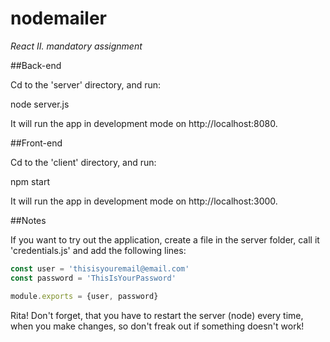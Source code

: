 # nodemailer
*React II. mandatory assignment*

##Back-end

Cd to the 'server' directory, and run:

node server.js

It will run the app in development mode on http://localhost:8080.

##Front-end

Cd to the 'client' directory, and run:

npm start

It will run the app in development mode on http://localhost:3000.

##Notes

If you want to try out the application, create a file in the server folder, call it 'credentials.js' and add the following lines:

```javascript
const user = 'thisisyouremail@email.com'
const password = 'ThisIsYourPassword'

module.exports = {user, password}
```

Rita! Don't forget, that you have to restart the server (node) every time, when you make changes, so don't freak out if something doesn't work!
